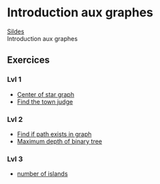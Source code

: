 # Introduction aux graphes
[Sildes](https://github.com/INSAlgo/INSAlgo-2022-2023/blob/17c3f5e0c2cccd71d0e6b8ddd7f1e008f20732f7/10%20-%20Graphes/Cours%2010%20-%20Graphes.pdf)</br>
Introduction aux graphes
## Exercices
### Lvl 1
  - [Center of star graph](https://leetcode.com/problems/find-center-of-star-graph/)
  - [Find the town judge](https://leetcode.com/problems/find-the-town-judge/)
### Lvl 2
  - [Find if path exists in graph](https://leetcode.com/problems/find-if-path-exists-in-graph/)
  - [Maximum depth of binary tree](https://leetcode.com/problems/maximum-depth-of-binary-tree/)
### Lvl 3
  - [number of islands](https://leetcode.com/problems/number-of-islands/)